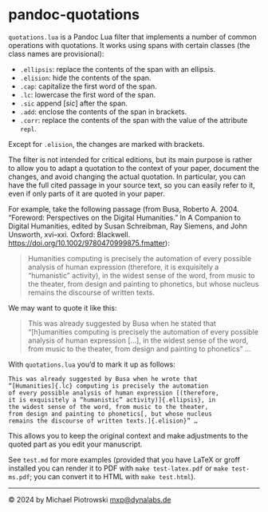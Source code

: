 # pandoc-quotations

`quotations.lua` is a Pandoc Lua filter that implements a number of common operations with quotations.  It works using spans with certain classes (the class names are provisional):

- `.ellipsis`: replace the contents of the span with an ellipsis.
- `.elision`: hide the contents of the span.
- `.cap`: capitalize the first word of the span.
- `.lc`: lowercase the first word of the span.
- `.sic` append [_sic_] after the span.
- `.add`: enclose the contents of the span in brackets.
- `.corr`: replace the contents of the span with the value of the attribute `repl`.

Except for `.elision`, the changes are marked with brackets.

The filter is not intended for critical editions, but its main purpose is rather to allow you to adapt a quotation to the context of your paper, document the changes, and avoid changing the actual quotation.  In particular, you can have the full cited passage in your source text, so you can easily refer to it, even if only parts of it are quoted in your paper.

For example, take the following passage (from Busa, Roberto A. 2004.  “Foreword: Perspectives on the Digital Humanities.”  In A Companion to Digital Humanities, edited by Susan Schreibman, Ray Siemens, and John Unsworth, xvi–xxi.  Oxford: Blackwell. <https://doi.org/10.1002/9780470999875.fmatter>):

> Humanities computing is precisely the automation of every possible analysis of human expression (therefore, it is exquisitely a “humanistic” activity), in the widest sense of the word, from music to the theater, from design and painting to phonetics, but whose nucleus remains the discourse of written texts.

We may want to quote it like this:

> This was already suggested by Busa when he stated that “[h]umanities computing is precisely the automation of every possible analysis of human expression […], in the widest sense of the word, from music to the theater, from design and painting to phonetics” …

With `quotations.lua` you’d to mark it up as follows:

```
This was already suggested by Busa when he wrote that
“[Humanities]{.lc} computing is precisely the automation
of every possible analysis of human expression [(therefore,
it is exquisitely a “humanistic” activity)]{.ellipsis}, in
the widest sense of the word, from music to the theater,
from design and painting to phonetics[, but whose nucleus
remains the discourse of written texts.]{.elision}” …
```

This allows you to keep the original context and make adjustments to the quoted part as you edit your manuscript.

See `test.md` for more examples (provided that you have LaTeX or groff installed you can render it to PDF with `make test-latex.pdf` or `make test-ms.pdf`; you can convert it to HTML with `make test.html`).

-------------------------------------------------------------------------------

© 2024 by Michael Piotrowski <mxp@dynalabs.de>
